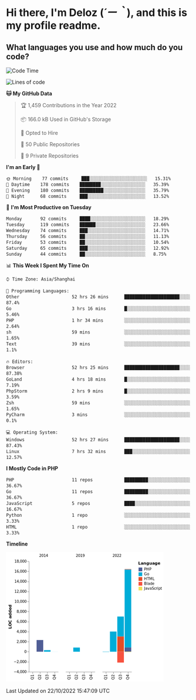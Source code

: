 # **Hi there, I'm Deloz (*´ー｀*), and this is my profile readme.**
<!--  [![Profile views](https://gpvc.arturio.dev/dank-del)](https://github.com/dank-del) -->
## **What languages you use and how much do you code?**

<!--START_SECTION:waka-->
![Code Time](http://img.shields.io/badge/Code%20Time-94%20hrs%2048%20mins-blue)

![Lines of code](https://img.shields.io/badge/From%20Hello%20World%20I%27ve%20Written-29%20Thousand%20lines%20of%20code-blue)

**🐱 My GitHub Data** 

> 🏆 1,459 Contributions in the Year 2022
 > 
> 📦 166.0 kB Used in GitHub's Storage 
 > 
> 💼 Opted to Hire
 > 
> 📜 50 Public Repositories 
 > 
> 🔑 9 Private Repositories  
 > 
**I'm an Early 🐤** 

```text
🌞 Morning    77 commits     ███░░░░░░░░░░░░░░░░░░░░░░   15.31% 
🌆 Daytime    178 commits    ████████░░░░░░░░░░░░░░░░░   35.39% 
🌃 Evening    180 commits    █████████░░░░░░░░░░░░░░░░   35.79% 
🌙 Night      68 commits     ███░░░░░░░░░░░░░░░░░░░░░░   13.52%

```
📅 **I'm Most Productive on Tuesday** 

```text
Monday       92 commits     ████░░░░░░░░░░░░░░░░░░░░░   18.29% 
Tuesday      119 commits    ██████░░░░░░░░░░░░░░░░░░░   23.66% 
Wednesday    74 commits     ███░░░░░░░░░░░░░░░░░░░░░░   14.71% 
Thursday     56 commits     ██░░░░░░░░░░░░░░░░░░░░░░░   11.13% 
Friday       53 commits     ██░░░░░░░░░░░░░░░░░░░░░░░   10.54% 
Saturday     65 commits     ███░░░░░░░░░░░░░░░░░░░░░░   12.92% 
Sunday       44 commits     ██░░░░░░░░░░░░░░░░░░░░░░░   8.75%

```


📊 **This Week I Spent My Time On** 

```text
⌚︎ Time Zone: Asia/Shanghai

💬 Programming Languages: 
Other                    52 hrs 26 mins      █████████████████████░░░░   87.4% 
Go                       3 hrs 16 mins       █░░░░░░░░░░░░░░░░░░░░░░░░   5.46% 
PHP                      1 hr 34 mins        ░░░░░░░░░░░░░░░░░░░░░░░░░   2.64% 
sh                       59 mins             ░░░░░░░░░░░░░░░░░░░░░░░░░   1.65% 
Text                     39 mins             ░░░░░░░░░░░░░░░░░░░░░░░░░   1.1%

🔥 Editors: 
Browser                  52 hrs 25 mins      █████████████████████░░░░   87.38% 
GoLand                   4 hrs 18 mins       █░░░░░░░░░░░░░░░░░░░░░░░░   7.19% 
PhpStorm                 2 hrs 9 mins        █░░░░░░░░░░░░░░░░░░░░░░░░   3.59% 
Zsh                      59 mins             ░░░░░░░░░░░░░░░░░░░░░░░░░   1.65% 
PyCharm                  3 mins              ░░░░░░░░░░░░░░░░░░░░░░░░░   0.1%

💻 Operating System: 
Windows                  52 hrs 27 mins      █████████████████████░░░░   87.43% 
Linux                    7 hrs 32 mins       ███░░░░░░░░░░░░░░░░░░░░░░   12.57%

```

**I Mostly Code in PHP** 

```text
PHP                      11 repos            █████████░░░░░░░░░░░░░░░░   36.67% 
Go                       11 repos            █████████░░░░░░░░░░░░░░░░   36.67% 
JavaScript               5 repos             ████░░░░░░░░░░░░░░░░░░░░░   16.67% 
Python                   1 repo              ░░░░░░░░░░░░░░░░░░░░░░░░░   3.33% 
HTML                     1 repo              ░░░░░░░░░░░░░░░░░░░░░░░░░   3.33%

```


**Timeline**

![Chart not found](https://raw.githubusercontent.com/deloz/deloz/main/charts/bar_graph.png) 


 Last Updated on 22/10/2022 15:47:09 UTC
<!--END_SECTION:waka-->
